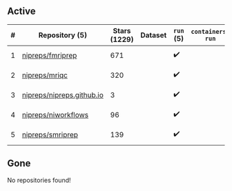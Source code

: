 ## Active
| # | Repository (5) | Stars (1229) | Dataset | `run` (5) | `containers-run` | Last Modified |
| --- | --- | --- | --- | --- | --- | --- |
| 1 | [nipreps/fmriprep](https://github.com/nipreps/fmriprep) | 671 |  | :heavy_check_mark: |  | 2025-05-08 20:44:55+00:00 |
| 2 | [nipreps/mriqc](https://github.com/nipreps/mriqc) | 320 |  | :heavy_check_mark: |  | 2025-05-09 13:20:36+00:00 |
| 3 | [nipreps/nipreps.github.io](https://github.com/nipreps/nipreps.github.io) | 3 |  | :heavy_check_mark: |  | 2025-02-05 14:43:34+00:00 |
| 4 | [nipreps/niworkflows](https://github.com/nipreps/niworkflows) | 96 |  | :heavy_check_mark: |  | 2025-05-09 16:33:43+00:00 |
| 5 | [nipreps/smriprep](https://github.com/nipreps/smriprep) | 139 |  | :heavy_check_mark: |  | 2025-05-13 14:41:49+00:00 |

## Gone
No repositories found!
